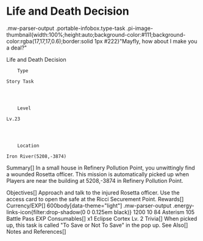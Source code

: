 # Life and Death Decision

.mw-parser-output .portable-infobox.type-task .pi-image-thumbnail{width:100%;height:auto;background-color:#111;background-color:rgba(17,17,17,0.6);border:solid 1px #222}"Mayfly, how about I make you a deal?"

Life and Death Decision

	

	
		Type
	
	Story Task



	
		Level
	
	Lv.23



	
		Location
	
	Iron River(5208,-3874)





Summary[]
In a small house in Refinery Pollution Point, you unwittingly find a wounded Rosetta officer.
This mission is automatically picked up when Players are near the building at 5208,-3874 in Refinery Pollution Point.

Objectives[]
Approach and talk to the injured Rosetta officer.
Use the access card to open the safe at the Ricci Securement Point.
Rewards[]
Currency/EXP[]
 600body[data-theme="light"] .mw-parser-output .energy-links-icon{filter:drop-shadow(0 0 0.125em black)}
1200
 10
84 Asterism
105 Battle Pass EXP
Consumables[]
x1 Eclipse Cortex Lv. 2
Trivia[]
When picked up, this task is called "To Save or Not To Save" in the pop up.
See Also[]
Notes and References[]
